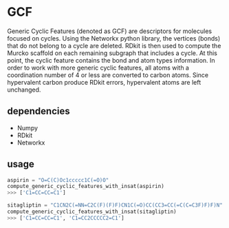 # GCF

Generic Cyclic Features (denoted as GCF) are descriptors for molecules focused on cycles. Using the Networkx python library, the vertices (bonds) that do not belong to a cycle are deleted. RDkit is then used to compute the Murcko scaffold on each remaining subgraph that includes a cycle. At this point, the cyclic feature contains the bond and atom types information. In order to work with more generic cyclic features, all atoms with a coordination number of 4 or less are converted to carbon atoms. Since hypervalent carbon produce RDkit errors, hypervalent atoms are left unchanged.

## dependencies

- Numpy
- RDkit 
- Networkx

## usage

```python
aspirin = "O=C(C)Oc1ccccc1C(=O)O"
compute_generic_cyclic_features_with_insat(aspirin)
>>> ['C1=CC=CC=C1']

sitagliptin = "C1CN2C(=NN=C2C(F)(F)F)CN1C(=O)CC(CC3=CC(=C(C=C3F)F)F)N"
compute_generic_cyclic_features_with_insat(sitagliptin)
>>> ['C1=CC=CC=C1', 'C1=CC2CCCCC2=C1']
